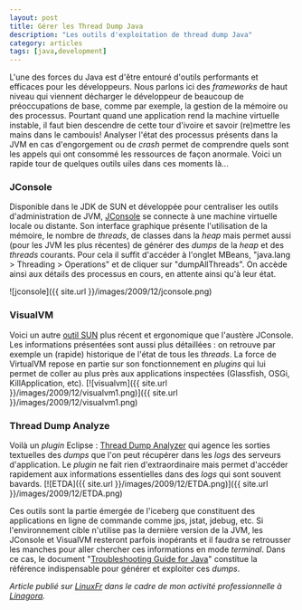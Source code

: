 ```yaml
---
layout: post
title: Gérer les Thread Dump Java
description: "Les outils d'exploitation de thread dump Java"
category: articles
tags: [java,development]
---
```


L'une des forces du Java est d'être entouré d'outils performants et efficaces pour les développeurs. Nous parlons ici des *frameworks* de haut niveau qui viennent décharger le développeur de beaucoup de préoccupations de base, comme par exemple, la gestion de la mémoire ou des processus. Pourtant quand une application rend la machine virtuelle instable, il faut bien descendre de cette tour d'ivoire et savoir (re)mettre les mains dans le cambouis! Analyser l'état des processus présents dans la JVM en cas d'engorgement ou de *crash* permet de comprendre quels sont les appels qui ont consommé les ressources de façon anormale. Voici un rapide tour de quelques outils uiles dans ces moments là...

### JConsole
Disponible dans le JDK de SUN et développée pour centraliser les outils d'administration de JVM, [JConsole](http://java.sun.com/developer/technicalArticles/J2SE/jconsole.html) se connecte à une machine virtuelle locale ou distante. Son interface graphique présente l'utilisation de la mémoire, le nombre de *threads*, de classes dans la *heap* mais permet aussi (pour les JVM les plus récentes) de générer des *dumps* de la *heap* et des *threads* courants. Pour cela il suffit d'accéder à l'onglet MBeans, "java.lang \> Threading \> Operations" et de cliquer sur "dumpAllThreads". On accède ainsi aux détails des processus en cours, en attente ainsi qu'à leur état.

![jconsole]({{ site.url }}/images/2009/12/jconsole.png)

### VisualVM
Voici un autre [outil SUN](https://visualvm.dev.java.net/) plus récent et ergonomique que l'austère JConsole. Les informations présentées sont aussi plus détaillées : on retrouve par exemple un (rapide) historique de l'état de tous les *threads*. La force de VirtualVM repose en partie sur son fonctionnement en *plugins* qui lui permet de coller au plus près aux applications inspectées (Glassfish, OSGi, KillApplication, etc). [![visualvm]({{ site.url }}/images/2009/12/visualvm1.png)]({{ site.url }}/images/2009/12/visualvm1.png)

### Thread Dump Analyze
Voilà un *plugin* Eclipse : [Thread Dump Analyzer](http://lockness.plugin.free.fr/home.php) qui agence les sorties textuelles des *dumps* que l'on peut récupérer dans les *logs* des serveurs d'application. Le *plugin* ne fait rien d'extraordinaire mais permet d'accéder rapidement aux informations essentielles dans des *logs* qui sont souvent bavards. [![ETDA]({{ site.url }}/images/2009/12/ETDA.png)]({{ site.url }}/images/2009/12/ETDA.png)

Ces outils sont la partie émergée de l'iceberg que constituent des applications en ligne de commande comme jps, jstat, jdebug, etc. Si l'environnement cible n'utilise pas la dernière version de la JVM, les JConsole et VisualVM resteront parfois inopérants et il faudra se retrousser les manches pour aller chercher ces informations en mode *terminal*. Dans ce cas, le document "[Troubleshooting Guide for Java](http://java.sun.com/javase/6/webnotes/trouble/TSG-VM/html/index.html)" constitue la référence indispensable pour générer et exploiter ces *dumps*.

*Article publié sur [LinuxFr](http://linuxfr.org/~galaux/) dans le cadre de mon activité professionnelle à [Linagora](http://linagora.com/).*

